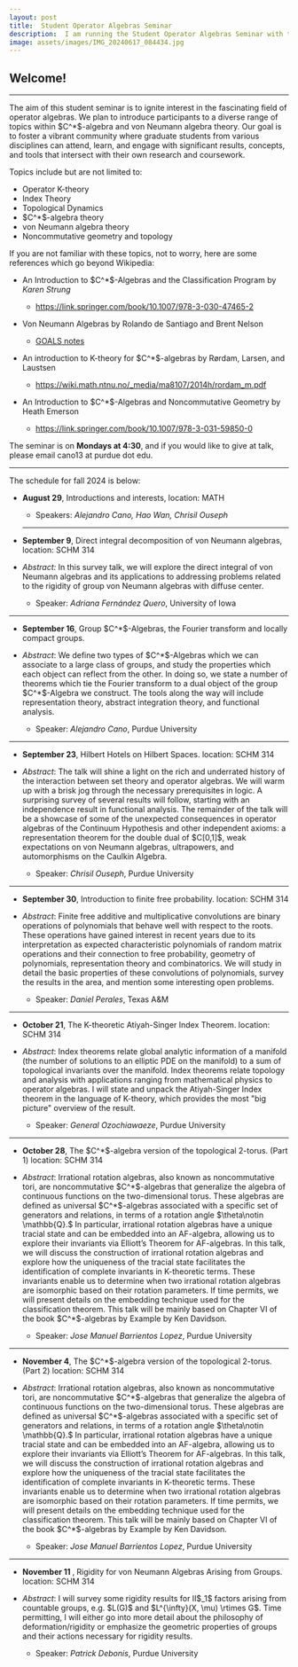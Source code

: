 ```yaml
---
layout: post
title:  Student Operator Algebras Seminar
description:  I am running the Student Operator Algebras Seminar with the help of Hao Wan and Chrisil Ouseph.
image: assets/images/IMG_20240617_084434.jpg
---
```




<body>
<h2 id="welcome-">Welcome!</h2>
<hr>
<p>The aim of this student seminar is to ignite interest in the fascinating field of operator algebras. We plan to introduce participants to a diverse range of topics within $C^*$-algebra and von Neumann algebra theory. Our goal is to foster a vibrant community where graduate students from various disciplines can attend, learn, and engage with significant results, concepts, and tools that intersect with their own research and coursework.</p>
<p>Topics include but are not limited to:</p>
<ul>
<li>Operator K-theory</li>
<li>Index Theory</li>
<li>Topological Dynamics</li>
<li>$C^*$-algebra theory</li>
<li>von Neumann algebra theory</li>
<li>Noncommutative geometry and topology</li>
</ul>

<p>If you are not familiar with these topics, not to worry, here are some references which go beyond Wikipedia:</p>
<ul>
<li><p>An Introduction to $C^*$-Algebras and the Classification Program by <em>Karen</em> <em>Strung</em></p>
<ul>
<li><a href="https://link.springer.com/book/10.1007/978-3-030-47465-2">https://link.springer.com/book/10.1007/978-3-030-47465-2</a></li>
</ul>
</li>
<li><p>Von Neumann Algebras by
Rolando de Santiago and Brent Nelson </p>
<ul>
<li><a href="https://users.math.msu.edu/users/banelson/conferences/GOALS/notes/vNa_notes.pdf">GOALS notes</a></li>
</ul>
</li>
<li><p>An introduction to K-theory for $C^*$-algebras by Rørdam, Larsen, and Laustsen</p>
<ul>
<li><a href="https://wiki.math.ntnu.no/_media/ma8107/2014h/rordam_m.pdf">https://wiki.math.ntnu.no/_media/ma8107/2014h/rordam_m.pdf</a></li>
</ul>
</li>
<li><p>An Introduction to $C^*$-Algebras and Noncommutative Geometry by Heath Emerson</p>
<ul>
<li><a href="https://link.springer.com/book/10.1007/978-3-031-59850-0">https://link.springer.com/book/10.1007/978-3-031-59850-0</a></li>
</ul>
</li>
</ul>

<p>The seminar is on <strong>Mondays at 4:30</strong>, and if you would like to give at talk, please email cano13 at purdue dot edu.</p>
<hr>
<p>The schedule for fall 2024 is below:</p>
<ul>
<li><p><strong>August 29</strong>, Introductions and interests, location: MATH </p>
<ul>
<li>Speakers: <em>Alejandro Cano, Hao Wan, Chrisil Ouseph</em></li>
</ul>
</li>
<hr>
<li><p><strong>September 9</strong>, Direct integral decomposition of von Neumann algebras, location: SCHM 314</p>
<li><em>Abstract:</em> In this survey talk, we will explore the direct integral of von Neumann algebras and its applications to addressing problems related to the rigidity of group von Neumann algebras with diffuse center.</li>
<ul>  
<li>Speaker: <em>Adriana Fernández Quero</em>, University of Iowa</li>
</ul>
</li>
</ul>
<hr>
<ul>
<li><p><strong>September 16</strong>, Group $C^*$-Algebras, the Fourier transform and locally compact groups.</p>
</li>
<li><p><em>Abstract</em>: We define two types of $C^*$-Algebras which we can associate to a large class of groups, and study the properties which each object can reflect from the other. In doing so, we state a number of theorems which tie the Fourier transform  to a dual object of the group $C^*$-Algebra we construct. The tools along the way will include representation theory, abstract integration theory, and functional analysis. </p>
<ul>
<li>Speaker: <em>Alejandro Cano</em>, Purdue University</li>
</ul>
</li>
</ul>
<hr>

<ul>
<li><p><strong>September 23</strong>, Hilbert Hotels on Hilbert Spaces. location: SCHM 314</p>
</li>
<li><p><em>Abstract</em>:  The talk will shine a light on the rich and underrated history of the interaction between set theory and operator algebras. We will warm up with a brisk jog through the necessary prerequisites in logic. A surprising survey of several results will follow, starting with an independence result in functional analysis. The remainder of the talk will be a showcase of some of the unexpected consequences in operator algebras of the Continuum Hypothesis and other independent axioms: a representation theorem for the double dual of $C[0,1]$, weak expectations on von Neumann algebras, ultrapowers, and automorphisms on the Caulkin Algebra.
 </p>
<ul>
<li>Speaker: <em>Chrisil Ouseph</em>, Purdue University</li>
</ul>
</li>
</ul>
<hr>


<ul>
<li><p><strong>September 30</strong>, Introduction to finite free probability. location: SCHM 314
</p>
</li>
<li><p><em>Abstract</em>:  Finite free additive and multiplicative convolutions are binary operations of polynomials that behave well with respect to the roots. These operations have gained interest in recent years due to its interpretation as expected characteristic polynomials of random matrix operations and their connection to free probability, geometry of polynomials, representation theory and combinatorics. We will study in detail the basic properties of these convolutions of polynomials, survey the results in the area, and mention some interesting open problems.
 </p>
<ul>
<li>Speaker: <em>Daniel Perales</em>, Texas A&M</li>
</ul>
</li>
</ul>

<hr>

<ul>
<li><p><strong>October 21</strong>, The K-theoretic Atiyah-Singer Index Theorem. location: SCHM 314
</p>
</li>
<li><p><em>Abstract</em>: Index theorems relate global analytic information of a manifold (the number of solutions to an elliptic PDE on the manifold) to a sum of topological invariants over the manifold. Index theorems relate topology and analysis with applications ranging from mathematical physics to operator algebras. I will state and unpack the Atiyah-Singer Index theorem in the language of K-theory, which provides the most "big picture" overview of the result.
 </p>
<ul>
<li>Speaker: <em>General Ozochiawaeze</em>, Purdue University</li>
</ul>
</li>
</ul>
<hr>


<ul>
<li><p><strong>October 28</strong>, The $C^*$-algebra version of the topological 2-torus. (Part 1) location: SCHM 314
</p>
</li>
<li><p><em>Abstract</em>: Irrational rotation algebras, also known as noncommutative tori, are
noncommutative $C^*$-algebras that generalize the algebra of continuous functions on the two-dimensional torus. These algebras are defined as universal
$C^*$-algebras associated with a specific set of generators and relations, in terms
of a rotation angle $\theta\notin \mathbb{Q}.$ In particular, irrational rotation algebras have a
unique tracial state and can be embedded into an AF-algebra, allowing us to
explore their invariants via Elliott’s Theorem for AF-algebras. In this talk, we
will discuss the construction of irrational rotation algebras and explore how the
uniqueness of the tracial state facilitates the identification of complete invariants in K-theoretic terms. These invariants enable us to determine when two
irrational rotation algebras are isomorphic based on their rotation parameters.
If time permits, we will present details on the embedding technique used for the
classification theorem.
This talk will be mainly based on Chapter VI of the book $C^*$-algebras by
Example by Ken Davidson.
 </p>
<ul>
<li>Speaker: <em>Jose Manuel Barrientos Lopez</em>, Purdue University</li>
</ul>
</li>
</ul>

<hr>

<ul>
<li><p><strong>November 4</strong>, The $C^*$-algebra version of the topological 2-torus. (Part 2) location: SCHM 314
</p>
</li>
<li><p><em>Abstract</em>: Irrational rotation algebras, also known as noncommutative tori, are
noncommutative $C^*$-algebras that generalize the algebra of continuous functions on the two-dimensional torus. These algebras are defined as universal
$C^*$-algebras associated with a specific set of generators and relations, in terms
of a rotation angle $\theta\notin \mathbb{Q}.$ In particular, irrational rotation algebras have a
unique tracial state and can be embedded into an AF-algebra, allowing us to
explore their invariants via Elliott’s Theorem for AF-algebras. In this talk, we
will discuss the construction of irrational rotation algebras and explore how the
uniqueness of the tracial state facilitates the identification of complete invariants in K-theoretic terms. These invariants enable us to determine when two
irrational rotation algebras are isomorphic based on their rotation parameters.
If time permits, we will present details on the embedding technique used for the
classification theorem.
This talk will be mainly based on Chapter VI of the book $C^*$-algebras by
Example by Ken Davidson.
 </p>
<ul>
<li>Speaker: <em>Jose Manuel Barrientos Lopez</em>, Purdue University</li>
</ul>
</li>
</ul>


<hr>

<ul>
<li><p><strong>November 11 </strong>, Rigidity for von Neumann Algebras Arising from Groups. location: SCHM 314
</p>
</li>
<li><p><em>Abstract</em>: I will survey some rigidity results for II$_1$ factors arising from countable groups, e.g. $L(G)$ and $L^{\infty}(X, \mu) \rtimes G$. Time permitting, I will either go into more detail about the philosophy of deformation/rigidity or emphasize the geometric properties of groups and their actions necessary for rigidity results.
 </p>
<ul>
<li>Speaker: <em>Patrick Debonis</em>, Purdue University</li>
</ul>
</li>
</ul>









</body>
